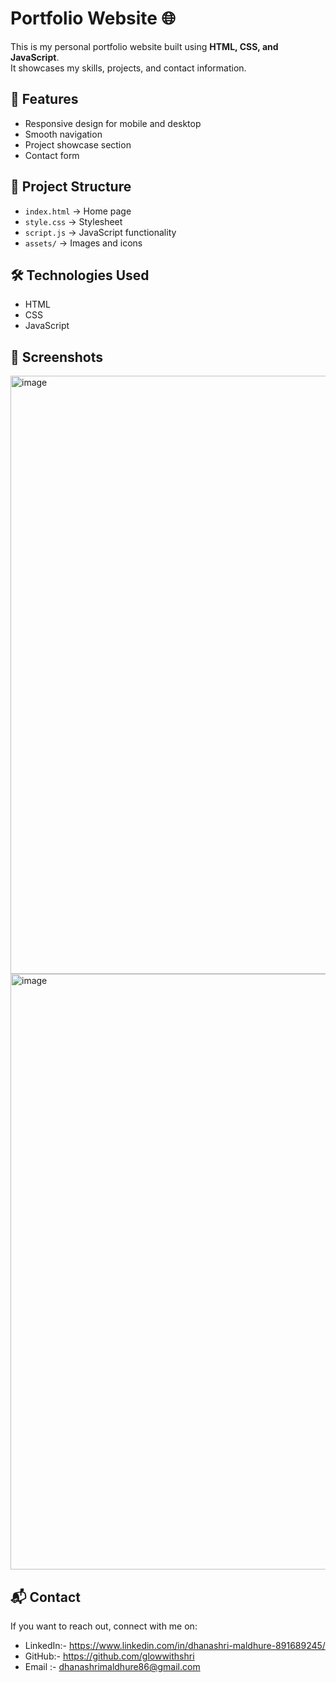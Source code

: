 # Portfolio Website 🌐

This is my personal portfolio website built using **HTML, CSS, and JavaScript**.  
It showcases my skills, projects, and contact information.

## 🚀 Features
- Responsive design for mobile and desktop
- Smooth navigation
- Project showcase section
- Contact form

## 📂 Project Structure
- `index.html` → Home page  
- `style.css` → Stylesheet  
- `script.js` → JavaScript functionality  
- `assets/` → Images and icons  

## 🛠️ Technologies Used
- HTML 
- CSS  
- JavaScript  

## 📸 Screenshots
<img width="1920" height="957" alt="image" src="https://github.com/user-attachments/assets/a47cadfa-2fac-4122-b065-c67656158946" />
<img width="1920" height="953" alt="image" src="https://github.com/user-attachments/assets/64848fb6-fcc4-4a5d-9fd5-d5b97db8c411" />

## 📬 Contact
If you want to reach out, connect with me on:  

- LinkedIn:- https://www.linkedin.com/in/dhanashri-maldhure-891689245/  
- GitHub:-  https://github.com/glowwithshri
- Email :- dhanashrimaldhure86@gmail.com 

